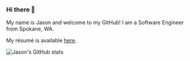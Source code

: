 ### Hi there 👋

My name is Jason and welcome to my GitHub! I am a Software Engineer from Spokane, WA.

My résumé is available [here](https://github.com/jason-ball/jason-ball/blob/master/Jason%20Ball%20Resume.pdf).

<a rel="me" href="https://mastodon.social/@jason_m"></a>

![Jason's GitHub stats](https://github-readme-stats.vercel.app/api?username=jason-ball&count_private=true&show_icons=true)
